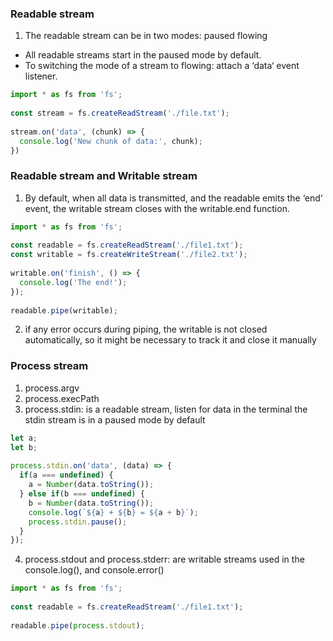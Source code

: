 
### Readable stream
1. The readable stream can be in two modes:
paused
flowing

- All readable streams start in the paused mode by default.
- To switching the mode of a stream to flowing: attach a ‘data‘ event listener.
```js
import * as fs from 'fs';
 
const stream = fs.createReadStream('./file.txt');
 
stream.on('data', (chunk) => {
  console.log('New chunk of data:', chunk);
})
```
### Readable stream and Writable stream
1. By default, when all data is transmitted, and the readable emits the ‘end‘ event, the writable stream closes with the  writable.end function.
```js
import * as fs from 'fs';
 
const readable = fs.createReadStream('./file1.txt');
const writable = fs.createWriteStream('./file2.txt');
 
writable.on('finish', () => {
  console.log('The end!');
});
 
readable.pipe(writable);
```

 2. if any error occurs during piping, the writable is not closed automatically, so it might be necessary to track it and close it manually


### Process stream
1. process.argv
2. process.execPath
3. process.stdin:  is a readable stream, listen for data in the terminal
the stdin stream is in a paused mode by default
```js
let a;
let b;
 
process.stdin.on('data', (data) => {
  if(a === undefined) {
    a = Number(data.toString());
  } else if(b === undefined) {
    b = Number(data.toString());
    console.log(`${a} + ${b} = ${a + b}`);
    process.stdin.pause();
  }
});
```
4. process.stdout and process.stderr: are writable streams
used in the  console.log(), and  console.error()
```js
import * as fs from 'fs';
 
const readable = fs.createReadStream('./file1.txt');
 
readable.pipe(process.stdout);
```
